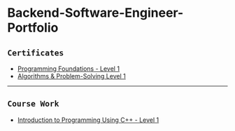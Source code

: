 # Backend-Software-Engineer-Portfolio


## `Certificates`

* [Programming Foundations - Level 1](https://programmingadvices.com/courses/1808721/certificate)
* [Algorithms & Problem-Solving Level 1](https://programmingadvices.com/courses/1810501/certificate)


---

## `Course Work`

* [Introduction to Programming Using C++ - Level 1](https://github.com/MohamedBadwy360/Introduction-to-Programming-Using-C---Level-1)
